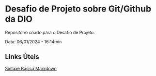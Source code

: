 # Desafio de Projeto sobre Git/Github da DIO
Repositório criado para o Desafio de Projeto.

Data: 06/01/2024 - 16:14min

## Links Úteis
[Sintaxe Básica Markdown](https://www.markdownguide.org/cheat-sheet/)
